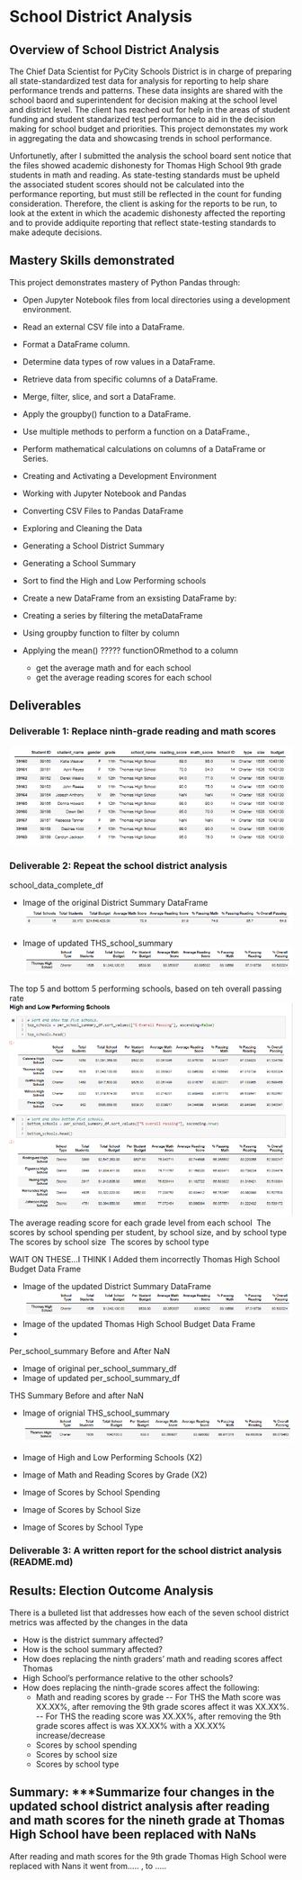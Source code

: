 # School District Analysis

## Overview of School District Analysis
The Chief Data Scientist for PyCity Schools District is in charge of preparing all state-standardized test data for analysis for reporting to help share performance trends and patterns.  These data insights are shared with the school baord and superintendent for decision making at the school level and district level.  The client has reached out for help in the areas of student funding and student standarized test performance to aid in the decision making for school budget and priorities.  This project demonstates my work in aggregating the data and showcasing trends in school performance.

Unfortunetly, after I submitted the analysis the school board sent notice that the files showed academic dishonesty for Thomas High School 9th grade students in math and reading.  As state-testing standards must be upheld the associated student scores should not be calculated into the performance reporting, but must still be reflected in the count for funding consideration.  Therefore, the client is asking for the reports to be run, to look at the extent in which the academic dishonesty affected the reporting and to provide addiquite reporting that reflect state-testing standards to make adequte decisions.

## Mastery Skills demonstrated
This project demonstrates mastery of Python Pandas through: 
- Open Jupyter Notebook files from local directories using a development environment.
- Read an external CSV file into a DataFrame.
- Format a DataFrame column.
- Determine data types of row values in a DataFrame.
- Retrieve data from specific columns of a DataFrame.
- Merge, filter, slice, and sort a DataFrame.
- Apply the groupby() function to a DataFrame.
- Use multiple methods to perform a function on a DataFrame., 
- Perform mathematical calculations on columns of a DataFrame or Series.

- Creating and Activating a Development Environment
- Working with Jupyter Notebook and Pandas
- Converting CSV Files to Pandas DataFrame
- Exploring and Cleaning the Data
- Generating a School District Summary
- Generating a School Summary
- Sort to find the High and Low Performing schools
- Create a new DataFrame from an exsisting DataFrame by:
 - Creating a series by filtering the metaDataFrame
 -  Using groupby function to filter by column
 - Applying the mean() ????? functionORmethod to a column
    - get the average math and for each school
    - get the average reading scores for each school


## Deliverables

### Deliverable 1: Replace ninth-grade reading and math scores
![C:\Users\tligh\Documents\MSU\Challenges\School_District_Analysis\photos\Deliverable1.PNG](https://github.com/Tara-Lightner/School_District_Analysis/blob/main/photos/Deliverable1.PNG)

### Deliverable 2: Repeat the school district analysis
school_data_complete_df
* Image of the original District Summary DataFrame
![C:\Users\tligh\Documents\MSU\Challenges\School_District_Analysis\photos\District_Summary.PNG](https://github.com/Tara-Lightner/School_District_Analysis/blob/main/photos/District_Summary.PNG)

* Image of updated THS_school_summary
![C:\Users\tligh\Documents\MSU\Challenges\School_District_Analysis\photos\Adjusted_THS_Summary.PNG](https://github.com/Tara-Lightner/School_District_Analysis/blob/main/photos/Adjusted_THS_Summary.PNG)

The top 5 and bottom 5 performing schools, based on teh overall passing rate
![C:\Users\tligh\Documents\MSU\Challenges\School_District_Analysis\photos\Top5_Bottom5.PNG](https://github.com/Tara-Lightner/School_District_Analysis/blob/main/photos/Top5_Bottom5.PNG) 
The average reading score for each grade level from each school
![]() 
The scores by school spending per student, by school size, and by school type
![]() 
The scores by school size
![]() 
The scores by school type
![]() 




WAIT ON THESE...I THINK I Added them incorrectly
Thomas High School Budget Data Frame
![]()
* Image of the updated District Summary DataFrame
![C:\Users\tligh\Documents\MSU\Challenges\School_District_Analysis\photos\Adjusted_THS_Summary.PNG](https://github.com/Tara-Lightner/School_District_Analysis/blob/main/photos/Adjusted_THS_Summary.PNG)
* Image of the updated Thomas High School Budget Data Frame
![]()
* 
Per_school_summary Before and After NaN
* Image of original per_school_summary_df
![]()
* Image of updated per_school_summary_df
![]()

THS Summary Before and after NaN
* Image of orignial THS_school_summary
![C:\Users\tligh\Documents\MSU\Challenges\School_District_Analysis\photos\Original_THS_Summary.PNG](https://github.com/Tara-Lightner/School_District_Analysis/blob/main/photos/Original_THS_Summary.PNG)

* Image of High and Low Performing Schools (X2)
![]()
* Image of Math and Reading Scores by Grade (X2)
![]()
* Image of Scores by School Spending
![]()
* Image of Scores by School Size
![]()
* Image of Scores by School Type
![]()

### Deliverable 3: A written report for the school district analysis (README.md)

## Results: Election Outcome Analysis
There is a bulleted list that addresses how each of the seven school district metrics was affected by the changes in the data 
- How is the district summary affected?
- How is the school summary affected?
- How does replacing the ninth graders’ math and reading scores affect Thomas 
- High School’s performance relative to the other schools?
- How does replacing the ninth-grade scores affect the following:
  - Math and reading scores by grade
  -- For THS the Math score was XX.XX%, after removing the 9th grade scores affect it was XX.XX%.
  -- For THS the reading score was XX.XX%, after removing the 9th grade scores affect is was XX.XX% with a XX.XX% increase/decrease
  - Scores by school spending
  - Scores by school size
  - Scores by school type

## Summary: ***Summarize four changes in the updated school district analysis after reading and math scores for the nineth grade at Thomas High School have been replaced with NaNs
After reading and math scores for the 9th grade Thomas High School were replaced with Nans it went from.....   , to .....





